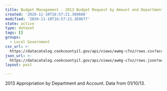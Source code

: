```yaml
---
title: Budget Management - 2013 Budget Request by Amount and Department
created: '2020-11-10T16:57:21.369666'
modified: '2020-11-10T16:57:21.369677'
state: active
type: dataset
tags: []
groups:
  - Local Government
csv_url: >-
  https://datacatalog.cookcountyil.gov/api/views/awmg-c7xz/rows.csv?accessType=DOWNLOAD
json_url: >-
  https://datacatalog.cookcountyil.gov/api/views/awmg-c7xz/rows.json?accessType=DOWNLOAD
layout: post

---
```

2013 Appropriation by Department and Account. Data from 01/10/13.
